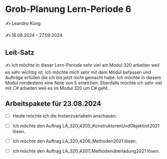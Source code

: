# Grob-Planung Lern-Periode 6

✍️ Leandro Küng

✍️ 16.08.2024 - 27.09.2024

## Leit-Satz

✍️ Ich möchte in dieser Lern-Periode sehr viel am Modul 320 arbeiten weil es sehr wichtig ist. Ich möchte mich sehr mit dem Modul befassen und Aufträge erfüllen die ich bis jetzt nicht gemacht habe. Ich möchte in diesem Modul mindestens eine Note von 5 erreichen. Ebenfalls möchte ich sehr viel mit C# arbeiten weil es im Modul 320 um C# geht. 

## Arbeitspakete für 23.08.2024

- [ ] Heute möchte ich die Instanzvariabeln anschauen.
- [ ] Ich möchte den Auftrag LA_320_4205_KonstruktorenUndObjektinit2021 lösen.
- [ ] Ich möchte den Auftrag LA_320_4206_Methoden2021 lösen.
- [ ] Ich möchte den Auftrag LA_320_4207_Methodenüberladung2021 lösen.


